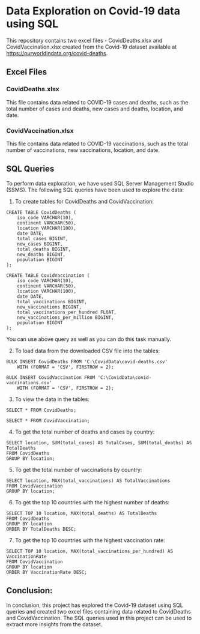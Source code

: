 # Data Exploration on Covid-19 data using SQL

This repository contains two excel files - CovidDeaths.xlsx and CovidVaccination.xlsx created from the Covid-19 dataset available at https://ourworldindata.org/covid-deaths.

## Excel Files

### CovidDeaths.xlsx

This file contains data related to COVID-19 cases and deaths, such as the total number of cases and deaths, new cases and deaths, location, and date.

### CovidVaccination.xlsx

This file contains data related to COVID-19 vaccinations, such as the total number of vaccinations, new vaccinations, location, and date.

## SQL Queries

To perform data exploration, we have used SQL Server Management Studio (SSMS). The following SQL queries have been used to explore the data:

1. To create tables for CovidDeaths and CovidVaccination:

```
CREATE TABLE CovidDeaths (
    iso_code VARCHAR(10),
    continent VARCHAR(50),
    location VARCHAR(100),
    date DATE,
    total_cases BIGINT,
    new_cases BIGINT,
    total_deaths BIGINT,
    new_deaths BIGINT,
    population BIGINT
);

CREATE TABLE CovidVaccination (
    iso_code VARCHAR(10),
    continent VARCHAR(50),
    location VARCHAR(100),
    date DATE,
    total_vaccinations BIGINT,
    new_vaccinations BIGINT,
    total_vaccinations_per_hundred FLOAT,
    new_vaccinations_per_million BIGINT,
    population BIGINT
);
```
You can use above query as well as you can do this task manually.

2. To load data from the downloaded CSV file into the tables:

```
BULK INSERT CovidDeaths FROM 'C:\CovidData\covid-deaths.csv' 
    WITH (FORMAT = 'CSV', FIRSTROW = 2);

BULK INSERT CovidVaccination FROM 'C:\CovidData\covid-vaccinations.csv' 
    WITH (FORMAT = 'CSV', FIRSTROW = 2);
```

3. To view the data in the tables:

```
SELECT * FROM CovidDeaths;

SELECT * FROM CovidVaccination;
```

4. To get the total number of deaths and cases by country:

```
SELECT location, SUM(total_cases) AS TotalCases, SUM(total_deaths) AS TotalDeaths
FROM CovidDeaths
GROUP BY location;

```

5. To get the total number of vaccinations by country:

```
SELECT location, MAX(total_vaccinations) AS TotalVaccinations
FROM CovidVaccination
GROUP BY location;
```

6. To get the top 10 countries with the highest number of deaths:

```
SELECT TOP 10 location, MAX(total_deaths) AS TotalDeaths
FROM CovidDeaths
GROUP BY location
ORDER BY TotalDeaths DESC;
```

7. To get the top 10 countries with the highest vaccination rate:

```
SELECT TOP 10 location, MAX(total_vaccinations_per_hundred) AS VaccinationRate
FROM CovidVaccination
GROUP BY location
ORDER BY VaccinationRate DESC;
```

## Conclusion:

In conclusion, this project has explored the Covid-19 dataset using SQL queries and created two excel files containing data related to CovidDeaths and CovidVaccination. The SQL queries used in this project can be used to extract more insights from the dataset.


